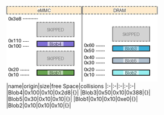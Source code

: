 ![memory map diagram](test_generate_doc_example_two_maps_cropped.png)
|name|origin|size|free Space|collisions
|:-|:-|:-|:-|:-|
|<span style='color:(111, 141, 9, 147)'>Blob4</span>|0x100|0x10|0x2d8|{}|
|<span style='color:(129, 147, 232, 186)'>Blob3</span>|0x50|0x10|0x388|{}|
|<span style='color:(66, 172, 206, 91)'>Blob5</span>|0x30|0x10|0x10|{}|
|<span style='color:(129, 147, 232, 186)'>Blob1</span>|0x10|0x10|0xe0|{}|
|<span style='color:(129, 147, 232, 186)'>Blob2</span>|0x10|0x10|0x10|{}|
